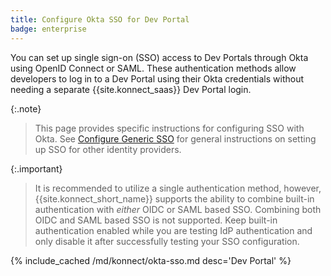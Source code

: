 ```yaml
---
title: Configure Okta SSO for Dev Portal
badge: enterprise
---
```


You can set up single sign-on (SSO) access to Dev Portals through Okta using OpenID Connect or SAML. 
These authentication methods allow developers to log in to a Dev Portal using their Okta credentials 
without needing a separate {{site.konnect_saas}} Dev Portal login. 

{:.note}
> This page provides specific instructions for configuring SSO with Okta. 
See [Configure Generic SSO](/konnect/dev-portal/access-and-approval/sso/) for general instructions on setting up SSO for other identity providers.

{:.important}
> It is recommended to utilize a single authentication method, however, {{site.konnect_short_name}} supports the ability to 
combine built-in authentication with _either_ OIDC or SAML based SSO. Combining both OIDC and SAML based SSO is not supported.
Keep built-in authentication enabled while you are testing IdP authentication and only disable it after successfully testing 
your SSO configuration.

{% include_cached /md/konnect/okta-sso.md desc='Dev Portal' %}

